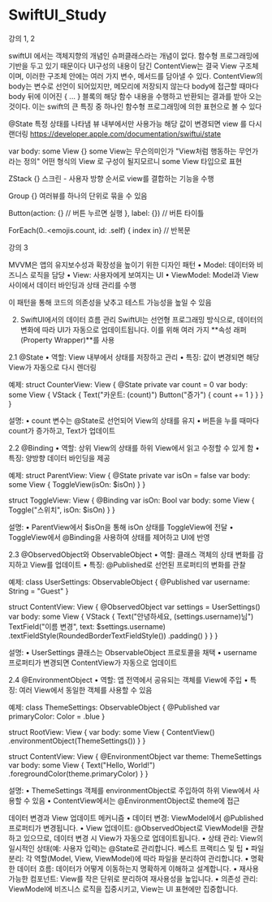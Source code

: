 # SwiftUI_Study

강의 1, 2

swiftUI 에서는 객체지향의 개념인 슈퍼클래스라는 개념이 없다. 함수형 프로그래밍에 기반을 두고 있기 때문이다
UI구성의 내용이 담긴 ContentView는 결국 View 구조체이며, 이러한 구조체 안에는 여러 가지 변수, 메서드를 담아낼 수 있다.
ContentView의 body는 변수로 선언이 되어있지만, 메모리에 저장되지 않는다
body에 접근할 때마다 body 뒤에 이어진 { ... } 블록의 해당 함수 내용을 수행하고 반환되는 결과를 받아 오는 것이다.
이는 swift의 큰 특징 중 하나인 함수형 프로그래밍에 의한 표현으로 볼 수 있다

@State 
특정 상태를 나타냄
뷰 내부에서만 사용가능
해당 값이 변경되면 view 를 다시 랜더링 
https://developer.apple.com/documentation/swiftui/state

var body: some View {}
some View는 무슨의미인가 "View처럼 행동하는 무언가라는 정의" 어떤 형식의 View 로 구성이 될지모르니 some View 타입으로 표현

ZStack {} 
스크린 - 사용자 방향 순서로 view를 결합하는 기능을 수행

Group {} 여러뷰를 하나의 단위로 묶을 수 있음

Button(action: {} // 버튼 누르면 실행
}, label: {}) // 버튼 타이틀

ForEach(0..<emojis.count, id: \.self) { index in} // 반복문





강의 3


MVVM은 앱의 유지보수성과 확장성을 높이기 위한 디자인 패턴
	•	Model: 데이터와 비즈니스 로직을 담당
	•	View: 사용자에게 보여지는 UI
	•	ViewModel: Model과 View 사이에서 데이터 바인딩과 상태 관리를 수행

이 패턴을 통해 코드의 의존성을 낮추고 테스트 가능성을 높일 수 있음

2. SwiftUI에서의 데이터 흐름 관리
SwiftUI는 선언형 프로그래밍 방식으로, 데이터의 변화에 따라 UI가 자동으로 업데이트됩니다. 이를 위해 여러 가지 **속성 래퍼(Property Wrapper)**를 사용

2.1 @State
	•	역할: View 내부에서 상태를 저장하고 관리
	•	특징: 값이 변경되면 해당 View가 자동으로 다시 렌더링

예제:
struct CounterView: View {
    @State private var count = 0
    var body: some View {
        VStack {
            Text("카운트: \(count)")
            Button("증가") {
                count += 1
            }
        }
    }
}

설명:
	•	count 변수는 @State로 선언되어 View의 상태를 유지
	•	버튼을 누를 때마다 count가 증가하고, Text가 업데이트

2.2 @Binding
	•	역할: 상위 View의 상태를 하위 View에서 읽고 수정할 수 있게 함
	•	특징: 양방향 데이터 바인딩을 제공

예제:
struct ParentView: View {
    @State private var isOn = false
    var body: some View {
        ToggleView(isOn: $isOn)
    }
}

struct ToggleView: View {
    @Binding var isOn: Bool
    var body: some View {
        Toggle("스위치", isOn: $isOn)
    }
}

설명:
	•	ParentView에서 $isOn을 통해 isOn 상태를 ToggleView에 전달
	•	ToggleView에서 @Binding을 사용하여 상태를 제어하고 UI에 반영

2.3 @ObservedObject와 ObservableObject
	•	역할: 클래스 객체의 상태 변화를 감지하고 View를 업데이트
	•	특징: @Published로 선언된 프로퍼티의 변화를 관찰

예제:
class UserSettings: ObservableObject {
    @Published var username: String = "Guest"
}

struct ContentView: View {
    @ObservedObject var settings = UserSettings()
    var body: some View {
        VStack {
            Text("안녕하세요, \(settings.username)님")
            TextField("이름 변경", text: $settings.username)
                .textFieldStyle(RoundedBorderTextFieldStyle())
                .padding()
        }
    }
}

설명:
	•	UserSettings 클래스는 ObservableObject 프로토콜을 채택
	•	username 프로퍼티가 변경되면 ContentView가 자동으로 업데이트

2.4 @EnvironmentObject
	•	역할: 앱 전역에서 공유되는 객체를 View에 주입
	•	특징: 여러 View에서 동일한 객체를 사용할 수 있음

예제:
class ThemeSettings: ObservableObject {
    @Published var primaryColor: Color = .blue
}

struct RootView: View {
    var body: some View {
        ContentView()
            .environmentObject(ThemeSettings())
    }
}

struct ContentView: View {
    @EnvironmentObject var theme: ThemeSettings
    var body: some View {
        Text("Hello, World!")
            .foregroundColor(theme.primaryColor)
    }
}

설명:
	•	ThemeSettings 객체를 environmentObject로 주입하여 하위 View에서 사용할 수 있음
	•	ContentView에서는 @EnvironmentObject로 theme에 접근

데이터 변경과 View 업데이트 메커니즘
	•	데이터 변경: ViewModel에서 @Published 프로퍼티가 변경됩니다.
	•	View 업데이트: @ObservedObject로 ViewModel을 관찰하고 있으므로, 데이터 변경 시 View가 자동으로 업데이트됩니다.
	•	상태 관리: View의 일시적인 상태(예: 사용자 입력)는 @State로 관리합니다.
베스트 프랙티스 및 팁
	•	파일 분리: 각 역할(Model, View, ViewModel)에 따라 파일을 분리하여 관리합니다.
	•	명확한 데이터 흐름: 데이터가 어떻게 이동하는지 명확하게 이해하고 설계합니다.
	•	재사용 가능한 컴포넌트: View를 작은 단위로 분리하여 재사용성을 높입니다.
	•	의존성 관리: ViewModel에 비즈니스 로직을 집중시키고, View는 UI 표현에만 집중합니다.

